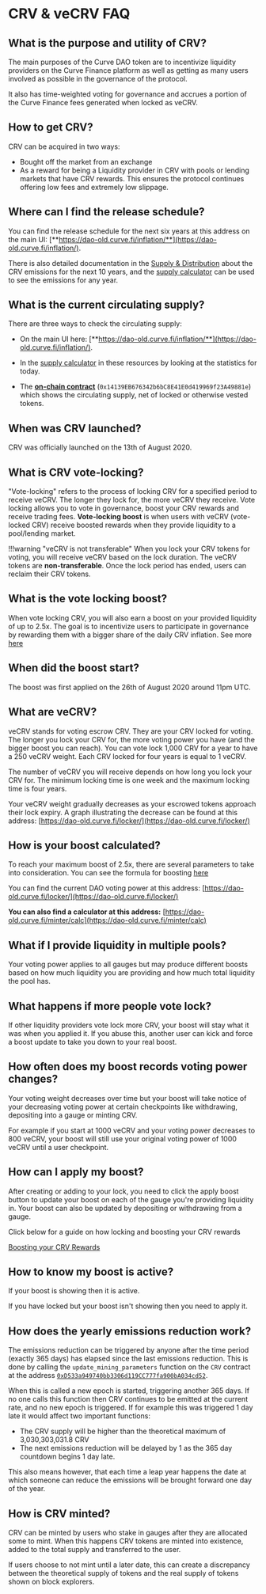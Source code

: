 <h1>CRV & veCRV FAQ</h1>

## **What is the purpose and utility of CRV?**

The main purposes of the Curve DAO token are to incentivize liquidity providers on the Curve Finance platform as well as getting as many users involved as possible in the governance of the protocol.

It also has time-weighted voting for governance and accrues a portion of the Curve Finance fees generated when locked as veCRV.

## **How to get CRV?**

CRV can be acquired in two ways:

* Bought off the market from an exchange
* As a reward for being a Liquidity provider in CRV with pools or lending markets that have CRV rewards. This ensures the protocol continues offering low fees and extremely low slippage.

## **Where can I find the release schedule?**

You can find the release schedule for the next six years at this address on the main UI: [**https://dao-old.curve.fi/inflation/**](https://dao-old.curve.fi/inflation/)​.

There is also detailed documentation in the [Supply & Distribution](./supply-distribution.md#crv-emissions-for-the-next-10-years) about the CRV emissions for the next 10 years, and the [supply calculator](./supply-distribution.md#supply-calculator) can be used to see the emissions for any year.

## **What is the current circulating supply?**

There are three ways to check the circulating supply:

* On the main UI here: [**https://dao-old.curve.fi/inflation/**](https://dao-old.curve.fi/inflation/).

* In the [supply calculator](./supply-distribution.md#supply-calculator) in these resources by looking at the statistics for today.

* The [**on-chain contract**](https://etherscan.io/address/0x14139EB676342b6bC8E41E0d419969f23A49881e) (`0x14139EB676342b6bC8E41E0d419969f23A49881e`) which shows the circulating supply, net of locked or otherwise vested tokens.

## **When was CRV launched?**

CRV was officially launched on the 13th of August 2020.

## **What is CRV vote-locking?**

"Vote-locking" refers to the process of locking CRV for a specified period to receive veCRV. The longer they lock for, the more veCRV they receive. Vote locking allows you to vote in governance, boost your CRV rewards and receive trading fees.  **Vote-locking boost** is when users with veCRV (vote-locked CRV) receive boosted rewards when they provide liquidity to a pool/lending market.

!!!warning "veCRV is not transferable"
    When you lock your CRV tokens for voting, you will receive veCRV based on the lock duration. The veCRV tokens are **non-transferable**. Once the lock period has ended, users can reclaim their CRV tokens.

## **What is the vote locking boost?**

When vote locking CRV, you will also earn a boost on your provided liquidity of up to 2.5x. The goal is to incentivize users to participate in governance by rewarding them with a bigger share of the daily CRV inflation.  See more [here](../reward-gauges/boosting-your-crv-rewards.md)

## **When did the boost start?**

The boost was first applied on the 26th of August 2020 around 11pm UTC.

## **What are veCRV?**

veCRV stands for voting escrow CRV. They are your CRV locked for voting. The longer you lock your CRV for, the more voting power you have (and the bigger boost you can reach). You can vote lock 1,000 CRV for a year to have a 250 veCRV weight. Each CRV locked for four years is equal to 1 veCRV.

The number of veCRV you will receive depends on how long you lock your CRV for. The minimum locking time is one week and the maximum locking time is four years.

Your veCRV weight gradually decreases as your escrowed tokens approach their lock expiry. A graph illustrating the decrease can be found at this address: [https://dao-old.curve.fi/locker/](https://dao-old.curve.fi/locker/)​

## **How is your boost calculated?**

To reach your maximum boost of 2.5x, there are several parameters to take into consideration.  You can see the formula for boosting [here](../reward-gauges/boosting-your-crv-rewards.md#formula)

You can find the current DAO voting power at this address: [https://dao-old.curve.fi/locker/](https://dao-old.curve.fi/locker/)​

**You can also find a calculator at this address:** [https://dao-old.curve.fi/minter/calc](https://dao-old.curve.fi/minter/calc)

## **What if I provide liquidity in multiple pools?**

Your voting power applies to all gauges but may produce different boosts based on how much liquidity you are providing and how much total liquidity the pool has.

## **What happens if more people vote lock?**

If other liquidity providers vote lock more CRV, your boost will stay what it was when you applied it. If you abuse this, another user can kick and force a boost update to take you down to your real boost.

## **How often does my boost records voting power changes?**

Your voting weight decreases over time but your boost will take notice of your decreasing voting power at certain checkpoints like withdrawing, depositing into a gauge or minting CRV.

For example if you start at 1000 veCRV and your voting power decreases to 800 veCRV, your boost will still use your original voting power of 1000 veCRV until a user checkpoint.

## **How can I apply my boost?**

After creating or adding to your lock, you need to click the apply boost button to update your boost on each of the gauge you're providing liquidity in. Your boost can also be updated by depositing or withdrawing from a gauge.

Click below for a guide on how locking and boosting your CRV rewards

[Boosting your CRV Rewards](../reward-gauges/boosting-your-crv-rewards.md)

## **How to know my boost is active?**

If your boost is showing then it is active.

If you have locked but your boost isn't showing then you need to apply it.

## **How does the yearly emissions reduction work?**

The emissions reduction can be triggered by anyone after the time period (exactly 365 days) has elapsed since the last emissions reduction.  This is done by calling the `update_mining_parameters` function on the `CRV` contract at the address [`0xD533a949740bb3306d119CC777fa900bA034cd52`](https://etherscan.io/token/0xD533a949740bb3306d119CC777fa900bA034cd52).

When this is called a new epoch is started, triggering another 365 days.  If no one calls this function then CRV continues to be emitted at the current rate, and no new epoch is triggered.  If for example this was triggered 1 day late it would affect two important functions:

* The CRV supply will be higher than the theoretical maximum of 3,030,303,031.8 CRV
* The next emissions reduction will be delayed by 1 as the 365 day countdown begins 1 day late.

This also means however, that each time a leap year happens the date at which someone can reduce the emissions will be brought forward one day of the year.

## **How is CRV minted?**

CRV can be minted by users who stake in gauges after they are allocated some to mint.  When this happens CRV tokens are minted into existence, added to the total supply and transferred to the user.

If users choose to not mint until a later date, this can create a discrepancy between the theoretical supply of tokens and the real supply of tokens shown on block explorers.